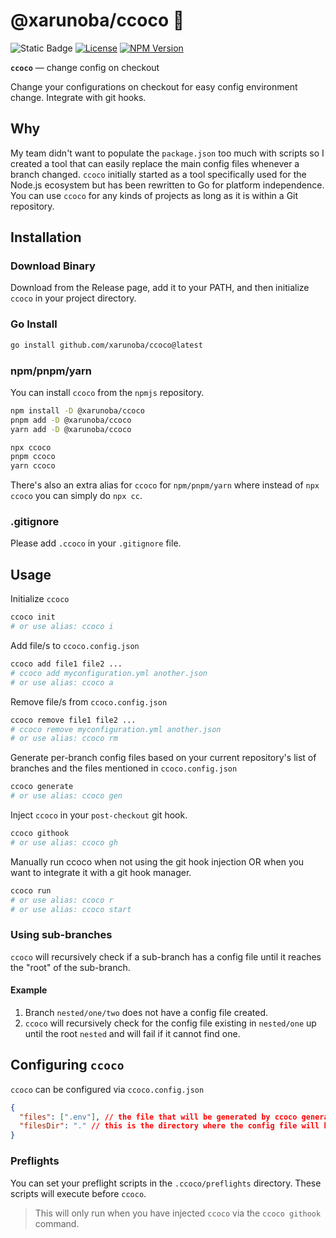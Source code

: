 # @xarunoba/ccoco 🥥

![Static Badge](https://img.shields.io/badge/Made_with-%E2%9D%A4%EF%B8%8F-red?style=for-the-badge) [![License](https://img.shields.io/npm/l/%40xarunoba%2Fccoco?style=for-the-badge)](https://github.com/xarunoba/ccoco?tab=MIT-1-ov-file#readme)
[![NPM Version](https://img.shields.io/npm/v/%40xarunoba%2Fccoco?style=for-the-badge&logo=npm)](https://www.npmjs.com/package/@xarunoba/ccoco?activeTab=readme)

**`ccoco`** — change config on checkout

Change your configurations on checkout for easy config environment change. Integrate with git hooks.

## Why

My team didn't want to populate the `package.json` too much with scripts so I created a tool that can easily replace the main config files whenever a branch changed.
`ccoco` initially started as a tool specifically used for the Node.js ecosystem but has been rewritten to Go for platform independence. You can use `ccoco` for any kinds of projects as long as it is within a Git repository.

## Installation

### Download Binary

Download from the Release page, add it to your PATH, and then initialize `ccoco` in your project directory.

### Go Install

```bash
go install github.com/xarunoba/ccoco@latest
```

### npm/pnpm/yarn

You can install `ccoco` from the `npmjs` repository.

```bash
npm install -D @xarunoba/ccoco
pnpm add -D @xarunoba/ccoco
yarn add -D @xarunoba/ccoco

npx ccoco
pnpm ccoco
yarn ccoco
```

There's also an extra alias for `ccoco` for `npm/pnpm/yarn` where instead of `npx ccoco` you can simply do `npx cc`.

### .gitignore

Please add `.ccoco` in your `.gitignore` file.

## Usage

Initialize `ccoco`

```bash
ccoco init
# or use alias: ccoco i
```

Add file/s to `ccoco.config.json`

```bash
ccoco add file1 file2 ...
# ccoco add myconfiguration.yml another.json
# or use alias: ccoco a
```

Remove file/s from `ccoco.config.json`

```bash
ccoco remove file1 file2 ...
# ccoco remove myconfiguration.yml another.json
# or use alias: ccoco rm
```

Generate per-branch config files based on your current repository's list of branches and the files mentioned in `ccoco.config.json`

```bash
ccoco generate
# or use alias: ccoco gen
```

Inject `ccoco` in your `post-checkout` git hook.

```bash
ccoco githook
# or use alias: ccoco gh
```

Manually run ccoco when not using the git hook injection OR when you want to integrate it with a git hook manager.

```bash
ccoco run
# or use alias: ccoco r
# or use alias: ccoco start
```

### Using sub-branches

`ccoco` will recursively check if a sub-branch has a config file until it reaches the "root" of the sub-branch.

#### Example

1. Branch `nested/one/two` does not have a config file created.
2. `ccoco` will recursively check for the config file existing in `nested/one` up until the root `nested` and will fail if it cannot find one.

## Configuring `ccoco`

`ccoco` can be configured via `ccoco.config.json`

```json
{
  "files": [".env"], // the file that will be generated by ccoco generate
  "filesDir": "." // this is the directory where the config file will be placed when switched every branch change.
}
```

### Preflights

You can set your preflight scripts in the `.ccoco/preflights` directory. These scripts will execute before `ccoco`.

> This will only run when you have injected `ccoco` via the `ccoco githook` command.
